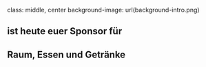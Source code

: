 ﻿class: middle, center
background-image: url(background-intro.png)

## ist heute euer Sponsor für
## Raum, Essen und Getränke
